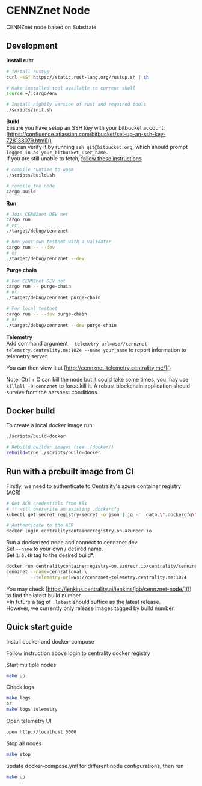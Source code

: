 # CENNZnet Node

CENNZnet node based on Substrate

## Development

__Install rust__
```bash
# Install rustup
curl -sSf https://static.rust-lang.org/rustup.sh | sh

# Make installed tool available to current shell
source ~/.cargo/env

# Install nightly version of rust and required tools
./scripts/init.sh
```


__Build__  
Ensure you have setup an SSH key with your bitbucket account: [https://confluence.atlassian.com/bitbucket/set-up-an-ssh-key-728138079.html]()  
You can verify it by running `ssh git@bitbucket.org`, which should prompt `logged in as your_bitbucket_user_name.`  
If you are still unable to fetch, [follow these instructions](https://github.com/rust-lang/cargo/issues/2078#issuecomment-434388584)  

```bash
# compile runtime to wasm
./scripts/build.sh

# compile the node
cargo build
```


__Run__
```bash
# Join CENNZnet DEV net
cargo run
# or
./target/debug/cennznet

# Run your own testnet with a validator
cargo run -- --dev
# or
./target/debug/cennznet --dev
```


__Purge chain__
```bash
# For CENNZnet DEV net
cargo run -- purge-chain
# or
./target/debug/cennznet purge-chain

# For local testnet
cargo run -- --dev purge-chain
# or
./target/debug/cennznet --dev purge-chain
```


__Telemetry__  
Add command argument `--telemetry-url=ws://cennznet-telemetry.centrality.me:1024 --name your_name` to report information to telemetry server 

You can then view it at [http://cennznet-telemetry.centrality.me/]()  


Note: Ctrl + C can kill the node but it could take some times, you may use `killall -9 cennznet` to force kill it. A robust blockchain application should survive from the harshest conditions.


## Docker build
To create a local docker image run:
```bash
./scripts/build-docker

# Rebuild builder images (see ./docker/)
rebuild=true ./scripts/build-docker
```

## Run with a prebuilt image from CI

Firstly, we need to authenticate to Centrality's azure container registry (ACR)
```bash
# Get ACR credentials from k8s
# !! will overwrite an existing .dockercfg
kubectl get secret registry-secret -o json | jq -r .data.\".dockercfg\" | base64 -D > ~/.dockercfg

# Authenticate to the ACR
docker login centralitycontainerregistry-on.azurecr.io
```

Run a dockerized node and connect to cennznet dev.  
Set `--name` to your own / desired name.  
Set `1.0.48` tag to the desired build*.  

```bash
docker run centralitycontainerregistry-on.azurecr.io/centrality/cennznet:1.0.48 \
cennznet --name=cennzational \
         --telemetry-url=ws://cennznet-telemetry.centrality.me:1024
```

You may check [https://jenkins.centrality.ai/jenkins/job/cennznet-node/]()) to find the latest build number.  
*In future a tag of `:latest` should suffice as the latest release.  
However, we currently only release images tagged by build number.  

## Quick start guide

Install docker and docker-compose

Follow instruction above login to centrality docker registry

Start multiple nodes
```bash
make up
```

Check logs
```bash
make logs
or
make logs telemetry
```
Open telemetry UI
```bash
open http://localhost:5000
```

Stop all nodes
```bash
make stop
```

update docker-compose.yml for different node configurations, then run
```bash
make up
```

